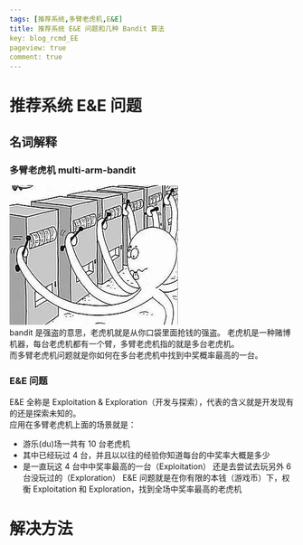 ```yaml
---
tags: [推荐系统,多臂老虎机,E&E]
title: 推荐系统 E&E 问题和几种 Bandit 算法
key: blog_rcmd_EE
pageview: true
comment: true
---
```


# 推荐系统 E&E 问题
## 名词解释
### 多臂老虎机 multi-arm-bandit
![avatar](https://github.com/logosty/logosty.github.io/blob/master/assets/images/Screenshot/multi-arm-bandit.jpg?raw=true)  
bandit 是强盗的意思，老虎机就是从你口袋里面抢钱的强盗。
老虎机是一种赌博机器，每台老虎机都有一个臂，多臂老虎机指的就是多台老虎机。  
而多臂老虎机问题就是你如何在多台老虎机中找到中奖概率最高的一台。  
### E&E 问题
E&E 全称是 Exploitation & Exploration（开发与探索），代表的含义就是开发现有的还是探索未知的。  
应用在多臂老虎机上面的场景就是：
+ 游乐(du)场一共有 10 台老虎机
+ 其中已经玩过 4 台，并且以以往的经验你知道每台的中奖率大概是多少
+ 是一直玩这 4 台中中奖率最高的一台（Exploitation） 还是去尝试去玩另外 6 台没玩过的（Exploration）
E&E 问题就是在你有限的本钱（游戏币）下，权衡 Exploitation 和 Exploration，找到全场中奖率最高的老虎机


# 解决方法
## 




